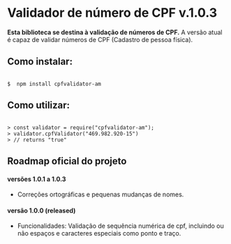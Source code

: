 # Validador de número de CPF v.1.0.3

**Esta biblioteca se destina à validação de números de CPF.**
A versão atual é capaz de validar números de CPF (Cadastro de pessoa física).

## Como instalar:

```shell

$  npm install cpfvalidator-am

```

## Como utilizar:

```node

> const validator = require("cpfvalidator-am");
> validator.cpfValidator("469.982.920-15")
> // returns "true"

```

## Roadmap oficial do projeto

#### versões 1.0.1 a 1.0.3
- Correções ortográficas e pequenas mudanças de nomes.

#### versão 1.0.0 (released)
- Funcionalidades: Validação de sequência numérica de cpf, incluindo ou não espaços e caracteres especiais como ponto e traço.